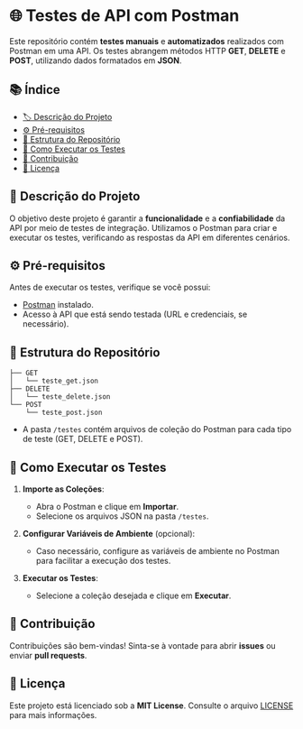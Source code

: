 # 🌐 **Testes de API com Postman**

Este repositório contém **testes manuais** e **automatizados** realizados com Postman em uma API. Os testes abrangem métodos HTTP **GET**, **DELETE** e **POST**, utilizando dados formatados em **JSON**.

## 📚 Índice

- [🏷️ Descrição do Projeto](#descrição-do-projeto)
- [⚙️ Pré-requisitos](#pré-requisitos)
- [📁 Estrutura do Repositório](#estrutura-do-repositório)
- [🚀 Como Executar os Testes](#como-executar-os-testes)
- [🤝 Contribuição](#contribuição)
- [📝 Licença](#licença)

## 📝 Descrição do Projeto

O objetivo deste projeto é garantir a **funcionalidade** e a **confiabilidade** da API por meio de testes de integração. Utilizamos o Postman para criar e executar os testes, verificando as respostas da API em diferentes cenários.

## ⚙️ Pré-requisitos

Antes de executar os testes, verifique se você possui:

- [Postman](https://www.postman.com/downloads/) instalado.
- Acesso à API que está sendo testada (URL e credenciais, se necessário).

## 📁 Estrutura do Repositório


    ├── GET
    │   └── teste_get.json
    ├── DELETE
    │   └── teste_delete.json
    └── POST
        └── teste_post.json

- A pasta `/testes` contém arquivos de coleção do Postman para cada tipo de teste (GET, DELETE e POST).

## 🚀 Como Executar os Testes

1. **Importe as Coleções**:
   - Abra o Postman e clique em **Importar**.
   - Selecione os arquivos JSON na pasta `/testes`.

2. **Configurar Variáveis de Ambiente** (opcional):
   - Caso necessário, configure as variáveis de ambiente no Postman para facilitar a execução dos testes.

3. **Executar os Testes**:
   - Selecione a coleção desejada e clique em **Executar**.

## 🤝 Contribuição

Contribuições são bem-vindas! Sinta-se à vontade para abrir **issues** ou enviar **pull requests**.

## 📝 Licença

Este projeto está licenciado sob a **MIT License**. Consulte o arquivo [LICENSE](LICENSE) para mais informações.

